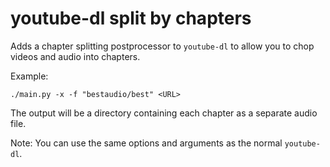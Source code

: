 # youtube-dl split by chapters

Adds a chapter splitting postprocessor to `youtube-dl` to allow you to chop videos and audio into chapters.

Example:

`./main.py -x -f "bestaudio/best" <URL>`

The output will be a directory containing each chapter as a separate audio file.

Note: You can use the same options and arguments as the normal `youtube-dl`.
